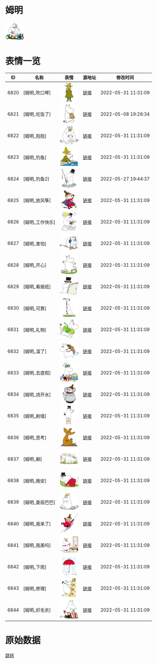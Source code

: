 # 姆明

<img src="./cover.png" height="60" alt="cover" />

# 表情一览

|ID|名称|表情|源地址|修改时间|
|----|----|----|----|----|
|6820|[姆明_吹口琴]|<img src="./pic/006820_%5B姆明_吹口琴%5D.png" height="60" alt="吹口琴"/>|[链接](http://i0.hdslb.com/bfs/emote/6c74333e3a03a6433f5fef181a7305deabbe0ab0.png)|2022-05-31 11:31:09|
|6821|[姆明_吃饭了]|<img src="./pic/006821_%5B姆明_吃饭了%5D.png" height="60" alt="吃饭了"/>|[链接](http://i0.hdslb.com/bfs/emote/3d2f822c0b404837b79c463f9cef0b727aa1ef41.png)|2022-05-08 19:28:34|
|6822|[姆明_抱抱]|<img src="./pic/006822_%5B姆明_抱抱%5D.png" height="60" alt="抱抱"/>|[链接](http://i0.hdslb.com/bfs/emote/20dbe7c8bea5cdadabca08c1693de92ae1c28f92.png)|2022-05-31 11:31:09|
|6823|[姆明_钓鱼]|<img src="./pic/006823_%5B姆明_钓鱼%5D.png" height="60" alt="钓鱼"/>|[链接](http://i0.hdslb.com/bfs/emote/9a1d99dae228f5dd568686ada3cefdabd9e65e16.png)|2022-05-31 11:31:09|
|6824|[姆明_钓鱼2]|<img src="./pic/006824_%5B姆明_钓鱼2%5D.png" height="60" alt="钓鱼2"/>|[链接](http://i0.hdslb.com/bfs/emote/ab8378f5c5f642f786bf0d86b50ff5e5e63faf69.png)|2022-05-27 19:44:37|
|6825|[姆明_放风筝]|<img src="./pic/006825_%5B姆明_放风筝%5D.png" height="60" alt="放风筝"/>|[链接](http://i0.hdslb.com/bfs/emote/0343e5cc3830eb11d6c31280e7232cc0490c2384.png)|2022-05-31 11:31:09|
|6826|[姆明_工作快乐]|<img src="./pic/006826_%5B姆明_工作快乐%5D.png" height="60" alt="工作快乐"/>|[链接](http://i0.hdslb.com/bfs/emote/fcee85daded9281aee4aa6bdfc1f074dd3f64175.png)|2022-05-31 11:31:09|
|6827|[姆明_害怕]|<img src="./pic/006827_%5B姆明_害怕%5D.png" height="60" alt="害怕"/>|[链接](http://i0.hdslb.com/bfs/emote/1adcf62dfe3ba6a2ecbf9a4086a16d9fba052953.png)|2022-05-31 11:31:09|
|6828|[姆明_开心]|<img src="./pic/006828_%5B姆明_开心%5D.png" height="60" alt="开心"/>|[链接](http://i0.hdslb.com/bfs/emote/f43b7a301a55a8a7587b086f488a4d7340baaa23.png)|2022-05-31 11:31:09|
|6829|[姆明_看报纸]|<img src="./pic/006829_%5B姆明_看报纸%5D.png" height="60" alt="看报纸"/>|[链接](http://i0.hdslb.com/bfs/emote/68843eb04c9d9f20407483ba3f82a997ae50339f.png)|2022-05-31 11:31:09|
|6830|[姆明_可靠]|<img src="./pic/006830_%5B姆明_可靠%5D.png" height="60" alt="可靠"/>|[链接](http://i0.hdslb.com/bfs/emote/a4ad323c419548dc8661f650a1cc45a689ca6c79.png)|2022-05-31 11:31:09|
|6831|[姆明_礼物]|<img src="./pic/006831_%5B姆明_礼物%5D.png" height="60" alt="礼物"/>|[链接](http://i0.hdslb.com/bfs/emote/11fd8452ee3c97314514f2e5e7641c589da927cc.png)|2022-05-31 11:31:09|
|6832|[姆明_溜了]|<img src="./pic/006832_%5B姆明_溜了%5D.png" height="60" alt="溜了"/>|[链接](http://i0.hdslb.com/bfs/emote/099b670d1f83455377c806c58ff011252e08bb3f.png)|2022-05-31 11:31:09|
|6833|[姆明_去度假]|<img src="./pic/006833_%5B姆明_去度假%5D.png" height="60" alt="去度假"/>|[链接](http://i0.hdslb.com/bfs/emote/b83bf13acfe137c8e022b52bf624993588d563f5.png)|2022-05-31 11:31:09|
|6834|[姆明_烧开水]|<img src="./pic/006834_%5B姆明_烧开水%5D.png" height="60" alt="烧开水"/>|[链接](http://i0.hdslb.com/bfs/emote/1dbe00fce33d53910d021ac86fdadb4f13bc7289.png)|2022-05-31 11:31:09|
|6835|[姆明_刷墙]|<img src="./pic/006835_%5B姆明_刷墙%5D.png" height="60" alt="刷墙"/>|[链接](http://i0.hdslb.com/bfs/emote/edff4b1a566f23e2e261bf08c8384527399a46a0.png)|2022-05-31 11:31:09|
|6836|[姆明_思考]|<img src="./pic/006836_%5B姆明_思考%5D.png" height="60" alt="思考"/>|[链接](http://i0.hdslb.com/bfs/emote/b8d11b1f5013cb119b7fe42431bbfca08d550328.png)|2022-05-31 11:31:09|
|6837|[姆明_躺]|<img src="./pic/006837_%5B姆明_躺%5D.png" height="60" alt="躺"/>|[链接](http://i0.hdslb.com/bfs/emote/8e87195be3e6b71d5103edb03ff1ffc80c055811.png)|2022-05-31 11:31:09|
|6838|[姆明_晚安]|<img src="./pic/006838_%5B姆明_晚安%5D.png" height="60" alt="晚安"/>|[链接](http://i0.hdslb.com/bfs/emote/274f523968d038760943ff376ad072a465cb7495.png)|2022-05-31 11:31:09|
|6839|[姆明_委屈巴巴]|<img src="./pic/006839_%5B姆明_委屈巴巴%5D.png" height="60" alt="委屈巴巴"/>|[链接](http://i0.hdslb.com/bfs/emote/61d33edb51949367cd22e60eacc17d117f4ef20e.png)|2022-05-31 11:31:09|
|6840|[姆明_我来了]|<img src="./pic/006840_%5B姆明_我来了%5D.png" height="60" alt="我来了"/>|[链接](http://i0.hdslb.com/bfs/emote/b9671f00c5a9e32592b98f05d930c78bd8922db9.png)|2022-05-31 11:31:09|
|6841|[姆明_我美吗]|<img src="./pic/006841_%5B姆明_我美吗%5D.png" height="60" alt="我美吗"/>|[链接](http://i0.hdslb.com/bfs/emote/824b46baebbb5c0c322d90c87444249610a383b4.png)|2022-05-31 11:31:09|
|6842|[姆明_下雨]|<img src="./pic/006842_%5B姆明_下雨%5D.png" height="60" alt="下雨"/>|[链接](http://i0.hdslb.com/bfs/emote/3d01f673ab305c493a8d32c1556a466d7839cdd3.png)|2022-05-31 11:31:09|
|6843|[姆明_修理]|<img src="./pic/006843_%5B姆明_修理%5D.png" height="60" alt="修理"/>|[链接](http://i0.hdslb.com/bfs/emote/991d1ce25ff11e4ec7298e70033578546ad5fc10.png)|2022-05-31 11:31:09|
|6844|[姆明_织毛衣]|<img src="./pic/006844_%5B姆明_织毛衣%5D.png" height="60" alt="织毛衣"/>|[链接](http://i0.hdslb.com/bfs/emote/2dc46fe30c4f788dfc66293776439eefb1ae85ea.png)|2022-05-31 11:31:09|

# 原始数据

[跳转](./raw.json)

